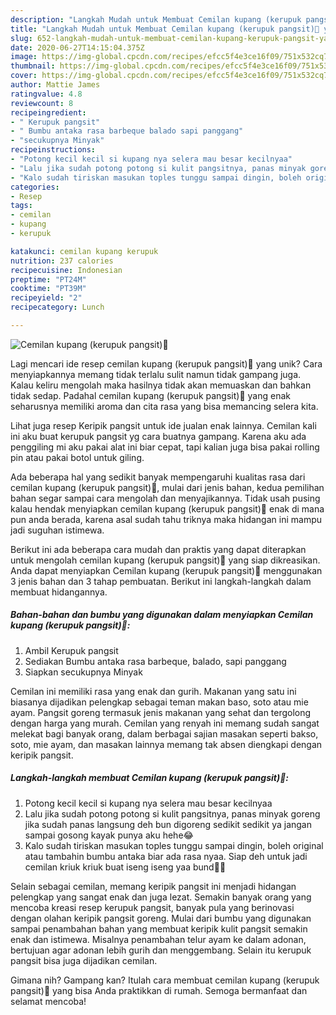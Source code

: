 ```yaml
---
description: "Langkah Mudah untuk Membuat Cemilan kupang (kerupuk pangsit)🤤 yang Sempurna"
title: "Langkah Mudah untuk Membuat Cemilan kupang (kerupuk pangsit)🤤 yang Sempurna"
slug: 652-langkah-mudah-untuk-membuat-cemilan-kupang-kerupuk-pangsit-yang-sempurna
date: 2020-06-27T14:15:04.375Z
image: https://img-global.cpcdn.com/recipes/efcc5f4e3ce16f09/751x532cq70/cemilan-kupang-kerupuk-pangsit🤤-foto-resep-utama.jpg
thumbnail: https://img-global.cpcdn.com/recipes/efcc5f4e3ce16f09/751x532cq70/cemilan-kupang-kerupuk-pangsit🤤-foto-resep-utama.jpg
cover: https://img-global.cpcdn.com/recipes/efcc5f4e3ce16f09/751x532cq70/cemilan-kupang-kerupuk-pangsit🤤-foto-resep-utama.jpg
author: Mattie James
ratingvalue: 4.8
reviewcount: 8
recipeingredient:
- " Kerupuk pangsit"
- " Bumbu antaka rasa barbeque balado sapi panggang"
- "secukupnya Minyak"
recipeinstructions:
- "Potong kecil kecil si kupang nya selera mau besar kecilnyaa"
- "Lalu jika sudah potong potong si kulit pangsitnya, panas minyak goreng jika sudah panas langsung deh bun digoreng sedikit sedikit ya jangan sampai gosong kayak punya aku hehe😂"
- "Kalo sudah tiriskan masukan toples tunggu sampai dingin, boleh original atau tambahin bumbu antaka biar ada rasa nyaa. Siap deh untuk jadi cemilan kriuk kriuk buat iseng iseng yaa bund🤗😅"
categories:
- Resep
tags:
- cemilan
- kupang
- kerupuk

katakunci: cemilan kupang kerupuk 
nutrition: 237 calories
recipecuisine: Indonesian
preptime: "PT24M"
cooktime: "PT39M"
recipeyield: "2"
recipecategory: Lunch

---
```



![Cemilan kupang (kerupuk pangsit)🤤](https://img-global.cpcdn.com/recipes/efcc5f4e3ce16f09/751x532cq70/cemilan-kupang-kerupuk-pangsit🤤-foto-resep-utama.jpg)

Lagi mencari ide resep cemilan kupang (kerupuk pangsit)🤤 yang unik? Cara menyiapkannya memang tidak terlalu sulit namun tidak gampang juga. Kalau keliru mengolah maka hasilnya tidak akan memuaskan dan bahkan tidak sedap. Padahal cemilan kupang (kerupuk pangsit)🤤 yang enak seharusnya memiliki aroma dan cita rasa yang bisa memancing selera kita.

Lihat juga resep Keripik pangsit untuk ide jualan enak lainnya. Cemilan kali ini aku buat kerupuk pangsit yg cara buatnya gampang. Karena aku ada penggiling mi aku pakai alat ini biar cepat, tapi kalian juga bisa pakai rolling pin atau pakai botol untuk giling.

Ada beberapa hal yang sedikit banyak mempengaruhi kualitas rasa dari cemilan kupang (kerupuk pangsit)🤤, mulai dari jenis bahan, kedua pemilihan bahan segar sampai cara mengolah dan menyajikannya. Tidak usah pusing kalau hendak menyiapkan cemilan kupang (kerupuk pangsit)🤤 enak di mana pun anda berada, karena asal sudah tahu triknya maka hidangan ini mampu jadi suguhan istimewa.


Berikut ini ada beberapa cara mudah dan praktis yang dapat diterapkan untuk mengolah cemilan kupang (kerupuk pangsit)🤤 yang siap dikreasikan. Anda dapat menyiapkan Cemilan kupang (kerupuk pangsit)🤤 menggunakan 3 jenis bahan dan 3 tahap pembuatan. Berikut ini langkah-langkah dalam membuat hidangannya.

<!--inarticleads1-->

##### Bahan-bahan dan bumbu yang digunakan dalam menyiapkan Cemilan kupang (kerupuk pangsit)🤤:

1. Ambil  Kerupuk pangsit
1. Sediakan  Bumbu antaka rasa barbeque, balado, sapi panggang
1. Siapkan secukupnya Minyak


Cemilan ini memiliki rasa yang enak dan gurih. Makanan yang satu ini biasanya dijadikan pelengkap sebagai teman makan baso, soto atau mie ayam. Pangsit goreng termasuk jenis makanan yang sehat dan tergolong dengan harga yang murah. Cemilan yang renyah ini memang sudah sangat melekat bagi banyak orang, dalam berbagai sajian masakan seperti bakso, soto, mie ayam, dan masakan lainnya memang tak absen diengkapi dengan keripik pangsit. 

<!--inarticleads2-->

##### Langkah-langkah membuat Cemilan kupang (kerupuk pangsit)🤤:

1. Potong kecil kecil si kupang nya selera mau besar kecilnyaa
1. Lalu jika sudah potong potong si kulit pangsitnya, panas minyak goreng jika sudah panas langsung deh bun digoreng sedikit sedikit ya jangan sampai gosong kayak punya aku hehe😂
1. Kalo sudah tiriskan masukan toples tunggu sampai dingin, boleh original atau tambahin bumbu antaka biar ada rasa nyaa. Siap deh untuk jadi cemilan kriuk kriuk buat iseng iseng yaa bund🤗😅


Selain sebagai cemilan, memang keripik pangsit ini menjadi hidangan pelengkap yang sangat enak dan juga lezat. Semakin banyak orang yang mencoba kreasi resep kerupuk pangsit, banyak pula yang berinovasi dengan olahan keripik pangsit goreng. Mulai dari bumbu yang digunakan sampai penambahan bahan yang membuat keripik kulit pangsit semakin enak dan istimewa. Misalnya penambahan telur ayam ke dalam adonan, bertujuan agar adonan lebih gurih dan menggembang. Selain itu kerupuk pangsit bisa juga dijadikan cemilan. 

Gimana nih? Gampang kan? Itulah cara membuat cemilan kupang (kerupuk pangsit)🤤 yang bisa Anda praktikkan di rumah. Semoga bermanfaat dan selamat mencoba!

